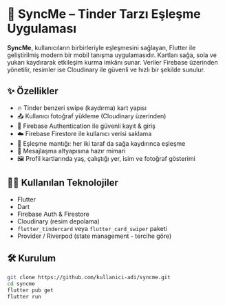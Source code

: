 # 💞 SyncMe – Tinder Tarzı Eşleşme Uygulaması

**SyncMe**, kullanıcıların birbirleriyle eşleşmesini sağlayan, Flutter ile geliştirilmiş modern bir mobil tanışma uygulamasıdır. Kartları sağa, sola ve yukarı kaydırarak etkileşim kurma imkânı sunar. Veriler Firebase üzerinden yönetilir, resimler ise Cloudinary ile güvenli ve hızlı bir şekilde sunulur.

## ✨ Özellikler

- 🔥 Tinder benzeri swipe (kaydırma) kart yapısı
- 📤 Kullanıcı fotoğraf yükleme (Cloudinary üzerinden)
- 🔐 Firebase Authentication ile güvenli kayıt & giriş
- ☁️ Firebase Firestore ile kullanıcı verisi saklama
- 🎯 Eşleşme mantığı: her iki taraf da sağa kaydırınca eşleşme
- 💬 Mesajlaşma altyapısına hazır mimari
- 🖼️ Profil kartlarında yaş, çalıştığı yer, isim ve fotoğraf gösterimi

## 🧑‍💻 Kullanılan Teknolojiler

- Flutter
- Dart
- Firebase Auth & Firestore
- Cloudinary (resim depolama)
- `flutter_tindercard` veya `flutter_card_swiper` paketi
- Provider / Riverpod (state management - tercihe göre)

## 🛠️ Kurulum

```bash
git clone https://github.com/kullanici-adi/syncme.git
cd syncme
flutter pub get
flutter run
